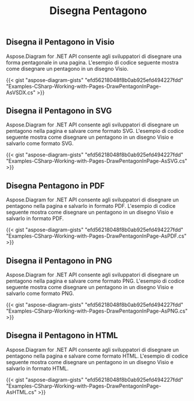 ﻿---
title: Disegna Pentagono
type: docs
weight: 40
url: /it/net/drawing/draw-pentagon
description: Questa sezione spiega come disegnare il pentagono in una pagina visio con Aspose.Diagram. Supporta l'uso di C# per disegnare il pentagono e salvarlo come pdf, svg, html, immagine, xps e altri formati.
---
## **Disegna il Pentagono in Visio**
Aspose.Diagram for .NET API consente agli sviluppatori di disegnare una forma pentagonale in una pagina. L'esempio di codice seguente mostra come disegnare un pentagono in un disegno Visio.

{{< gist "aspose-diagram-gists" "efd56218048f8b0ab925efd494227fdd" "Examples-CSharp-Working-with-Pages-DrawPentagonInPage-AsVSDX.cs" >}}

## **Disegna il Pentagono in SVG**
Aspose.Diagram for .NET API consente agli sviluppatori di disegnare un pentagono nella pagina e salvare come formato SVG. L'esempio di codice seguente mostra come disegnare un pentagono in un disegno Visio e salvarlo come formato SVG.

{{< gist "aspose-diagram-gists" "efd56218048f8b0ab925efd494227fdd" "Examples-CSharp-Working-with-Pages-DrawPentagonInPage-AsSVG.cs" >}}

## **Disegna Pentagono in PDF**
Aspose.Diagram for .NET API consente agli sviluppatori di disegnare un pentagono nella pagina e salvarlo in formato PDF. L'esempio di codice seguente mostra come disegnare un pentagono in un disegno Visio e salvarlo in formato PDF.

{{< gist "aspose-diagram-gists" "efd56218048f8b0ab925efd494227fdd" "Examples-CSharp-Working-with-Pages-DrawPentagonInPage-AsPDF.cs" >}}

## **Disegna il Pentagono in PNG**
Aspose.Diagram for .NET API consente agli sviluppatori di disegnare un pentagono nella pagina e salvare come formato PNG. L'esempio di codice seguente mostra come disegnare un pentagono in un disegno Visio e salvarlo come formato PNG.

{{< gist "aspose-diagram-gists" "efd56218048f8b0ab925efd494227fdd" "Examples-CSharp-Working-with-Pages-DrawPentagonInPage-AsPNG.cs" >}}

## **Disegna il Pentagono in HTML**
Aspose.Diagram for .NET API consente agli sviluppatori di disegnare un pentagono nella pagina e salvare come formato HTML. L'esempio di codice seguente mostra come disegnare un pentagono in un disegno Visio e salvarlo in formato HTML.

{{< gist "aspose-diagram-gists" "efd56218048f8b0ab925efd494227fdd" "Examples-CSharp-Working-with-Pages-DrawPentagonInPage-AsHTML.cs" >}}
